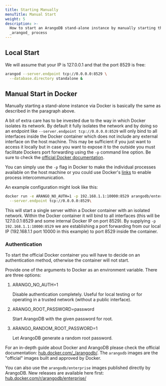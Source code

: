 ```yaml
---
title: Starting Manually
menuTitle: Manual Start
weight: 5
description: >-
  How to start an ArangoDB stand-alone instance by manually starting the needed
  _arangod_ process
---
```

## Local Start

We will assume that your IP is 127.0.0.1 and that the port 8529 is free:

```bash
arangod --server.endpoint tcp://0.0.0.0:8529 \
  --database.directory standalone &
```

## Manual Start in Docker

Manually starting a stand-alone instance via Docker is basically the same as described
in the paragraph above. 

A bit of extra care has to be invested due to the way in which Docker isolates its network. 
By default it fully isolates the network and by doing so an endpoint like `--server.endpoint tcp://0.0.0.0:8529`
will only bind to all interfaces inside the Docker container which does not include
any external interface on the host machine. This may be sufficient if you just want
to access it locally but in case you want to expose it to the outside you must
facilitate Dockers port forwarding using the `-p` command line option. Be sure to
check the [official Docker documentation](https://docs.docker.com/engine/reference/run/).

You can simply use the `-p` flag in Docker to make the individual processes available on the host
machine or you could use Docker's [links](https://docs.docker.com/engine/reference/run/)
to enable process intercommunication.

An example configuration might look like this:

```bash
docker run -e ARANGO_NO_AUTH=1 -p 192.168.1.1:10000:8529 arangodb/enterprise arangod \
  --server.endpoint tcp://0.0.0.0:8529\
```

This will start a single server within a Docker container with an isolated network. 
Within the Docker container it will bind to all interfaces (this will be 127.0.0.1:8529
and some internal Docker IP on port 8529). By supplying `-p 192.168.1.1:10000:8529`
we are establishing a port forwarding from our local IP (192.168.1.1 port 10000 in
this example) to port 8529 inside the container. 

### Authentication

To start the official Docker container you will have to decide on an authentication
method, otherwise the container will not start.

Provide one of the arguments to Docker as an environment variable. There are three
options:

1. ARANGO_NO_AUTH=1

   Disable authentication completely. Useful for local testing or for operating
   in a trusted network (without a public interface).
        
2. ARANGO_ROOT_PASSWORD=password

   Start ArangoDB with the given password for root.
        
3. ARANGO_RANDOM_ROOT_PASSWORD=1

   Let ArangoDB generate a random root password.
       
For an in-depth guide about Docker and ArangoDB please check the official documentation:
[hub.docker.com/\_/arangodb/](https://hub.docker.com/_/arangodb/).
The `arangodb` images are the "official" images built and approved by Docker.

You can also use the `arangodb/enterprise` images published directly by ArangoDB.
New releases are available here first:
[hub.docker.com/r/arangodb/enterprise/](https://hub.docker.com/r/arangodb/enterprise/)
